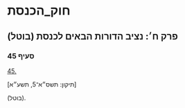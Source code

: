 # חוק_הכנסת

## פרק ח׳: נציב הדורות הבאים לכנסת (בוטל)

### סעיף 45

[45.](https://he.wikisource.org/wiki/חוק_הכנסת#סעיף_45)

[תיקון: תשס״א־5, תשע״א]

(בוטל).
